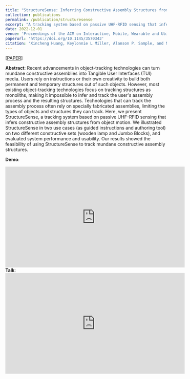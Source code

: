 ```yaml
---
title: "StructureSense: Inferring Constructive Assembly Structures from User Behaviors"
collection: publications
permalink: /publication/structuresense
excerpt: "A tracking system based on passive UHF-RFID sensing that infers constructive assembly structures from object motion."
date: 2022-12-01
venue: 'Proceedings of the ACM on Interactive, Mobile, Wearable and Ubiquitous Technologies. Volume 6, Issue 4.'
paperurl: 'https://doi.org/10.1145/3570343'
citation: 'Xincheng Huang, Keylonnie L Miller, Alanson P. Sample, and Nikola Banovic. 2022. StructureSense: Inferring Constructive Assembly Structures from User Behaviors. <i>Proc. ACM Interact. Mob. Wearable Ubiquitous Technol</i>. 6, 4, Article 204 (December 2022), 25 pages.'
---
```

[[PAPER](/files/1-structuresense.pdf)]

<b>Abstract</b>: Recent advancements in object-tracking technologies can turn mundane constructive assemblies into Tangible User Interfaces (TUI) media. Users rely on instructions or their own creativity to build both permanent and temporary structures out of such objects. However, most existing object-tracking technologies focus on tracking structures as monoliths, making it impossible to infer and track the user's assembly process and the resulting structures. Technologies that can track the assembly process often rely on specially fabricated assemblies, limiting the types of objects and structures they can track. Here, we present StructureSense, a tracking system based on passive UHF-RFID sensing that infers constructive assembly structures from object motion. We illustrated StructureSense in two use cases (as guided instructions and authoring tool) on two different constructive sets (wooden lamp and Jumbo Blocks), and evaluated system performance and usability. Our results showed the feasibility of using StructureSense to track mundane constructive assembly structures.

<!-- <b>Cite:</b>: Xincheng Huang, Keylonnie L Miller, Alanson P. Sample, and Nikola Banovic. 2022. StructureSense: Inferring Constructive Assembly Structures from User Behaviors. <i>Proc. ACM Interact. Mob. Wearable Ubiquitous Technol</i>. 6, 4, Article 204 (December 2022), 25 pages. <a href="https://doi.org/10.1145/3570343" target="_blank">https://doi.org/10.1145/3570343</a> -->

<!-- [[Download Paper](https://peter-pater.github.io/files/StructureSense_Paper.pdf)] -->

<b>Demo</b>:
<iframe width="560" height="315" src="https://www.youtube.com/embed/k4AENLKKiLY" title="YouTube video player" frameborder="0" allow="accelerometer; autoplay; clipboard-write; encrypted-media; gyroscope; picture-in-picture" allowfullscreen></iframe>

<br/>
<b>Talk</b>:
<iframe width="560" height="315" src="https://www.youtube.com/embed/nfsw2vfuUL8?si=Ap4tsxSLyZSF9NGc" title="YouTube video player" frameborder="0" allow="accelerometer; autoplay; clipboard-write; encrypted-media; gyroscope; picture-in-picture; web-share" allowfullscreen></iframe>